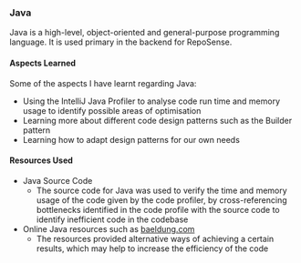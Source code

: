 ### Java

Java is a high-level, object-oriented and general-purpose programming language. It is used primary in the backend for RepoSense.

#### Aspects Learned

Some of the aspects I have learnt regarding Java:

* Using the IntelliJ Java Profiler to analyse code run time and memory usage to identify possible areas of optimisation
* Learning more about different code design patterns such as the Builder pattern
* Learning how to adapt design patterns for our own needs

#### Resources Used

* Java Source Code
  * The source code for Java was used to verify the time and memory usage of the code given by the code profiler, by cross-referencing bottlenecks identified in the code profile with the source code to identify inefficient code in the codebase
* Online Java resources such as [baeldung.com](https://www.baeldung.com/)
  * The resources provided alternative ways of achieving a certain results, which may help to increase the efficiency of the code
